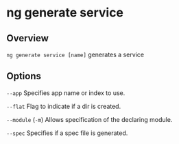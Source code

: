 <!-- Links in /docs/documentation should NOT have `.md` at the end, because they end up in our wiki at release. -->

# ng generate service

## Overview
`ng generate service [name]` generates a service

## Options
`--app` Specifies app name or index to use.

`--flat` Flag to indicate if a dir is created.

`--module` (`-m`) Allows specification of the declaring module.

`--spec` Specifies if a spec file is generated.